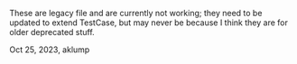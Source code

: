 These are legacy file and are currently not working; they need to be updated to extend TestCase, but may never be because I think they are for older deprecated stuff.

Oct 25, 2023, aklump
